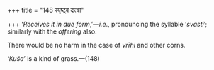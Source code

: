 +++
title = "148 स्पृष्ट्व दत्त्वा"

+++
‘*Receives it in due form*,’—*i.e*., pronouncing the syllable
‘*svasti*’; similarly with the *offering* also.

There would be no harm in the case of *vrīhi* and other corns.

‘*Kuśa*’ is a kind of grass.—(148)


